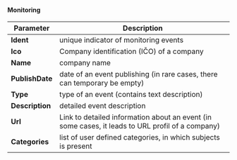 #### Monitoring
| Parameter | Description |
| ----------- | ----------- |
| **Ident** | unique indicator of monitoring events |
| **Ico** | Company identification (IČO) of a company |
| **Name** | company name |
| **PublishDate** | date of an event publishing (in rare cases, there can temporary be empty) |
| **Type** | type of an event (contains text description) |
| **Description** | detailed event description |
| **Url** | Link to detailed information about an event (in some cases, it leads to URL profil of a company) |
| **Categories** | list of user defined categories, in which subjects is present |